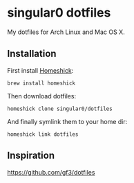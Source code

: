 # singular0 dotfiles

My dotfiles for Arch Linux and Mac OS X.

## Installation

First install [Homeshick](https://github.com/andsens/homeshick):

```
brew install homeshick
```

Then download dotfiles:

```
homeshick clone singular0/dotfiles
```

And finally symlink them to your home dir:

```
homeshick link dotfiles
```

## Inspiration

https://github.com/gf3/dotfiles
